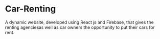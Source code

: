 # Car-Renting
A dynamic website, developed using React js and Firebase, that gives the renting agenciesas well as car owners the opportunity to put their cars for rent.
